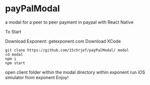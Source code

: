 # payPalModal
a modal for a peer to peer payment in paypal with React Native

To Start

Download Exponent: getexponent.com 
Download XCode
```
git clone https://github.com/15chrjef/payPalModal/ modal
cd modal
npm i
npm start
```
open client folder within the modal directory within exponent
run iOS simulator from exponent
Enjoy!
